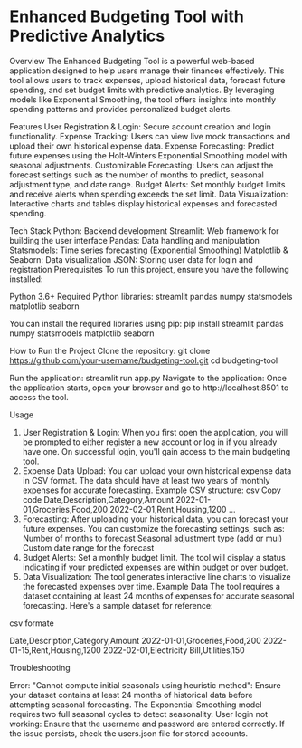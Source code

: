# Enhanced Budgeting Tool with Predictive Analytics
Overview
The Enhanced Budgeting Tool is a powerful web-based application designed to help users manage their finances effectively. This tool allows users to track expenses, upload historical data, forecast future spending, and set budget limits with predictive analytics. By leveraging models like Exponential Smoothing, the tool offers insights into monthly spending patterns and provides personalized budget alerts.

Features
User Registration & Login: Secure account creation and login functionality.
Expense Tracking: Users can view live mock transactions and upload their own historical expense data.
Expense Forecasting: Predict future expenses using the Holt-Winters Exponential Smoothing model with seasonal adjustments.
Customizable Forecasting: Users can adjust the forecast settings such as the number of months to predict, seasonal adjustment type, and date range.
Budget Alerts: Set monthly budget limits and receive alerts when spending exceeds the set limit.
Data Visualization: Interactive charts and tables display historical expenses and forecasted spending.

Tech Stack
Python: Backend development
Streamlit: Web framework for building the user interface
Pandas: Data handling and manipulation
Statsmodels: Time series forecasting (Exponential Smoothing)
Matplotlib & Seaborn: Data visualization
JSON: Storing user data for login and registration
Prerequisites
To run this project, ensure you have the following installed:

Python 3.6+
Required Python libraries:
streamlit
pandas
numpy
statsmodels
matplotlib
seaborn

You can install the required libraries using pip:
pip install streamlit pandas numpy statsmodels matplotlib seaborn

How to Run the Project
Clone the repository:
git clone https://github.com/your-username/budgeting-tool.git
cd budgeting-tool

Run the application:
streamlit run app.py
Navigate to the application: Once the application starts, open your browser and go to http://localhost:8501 to access the tool.

Usage
1. User Registration & Login:
When you first open the application, you will be prompted to either register a new account or log in if you already have one.
On successful login, you'll gain access to the main budgeting tool.
2. Expense Data Upload:
You can upload your own historical expense data in CSV format. The data should have at least two years of monthly expenses for accurate forecasting.
Example CSV structure:
csv
Copy code
Date,Description,Category,Amount
2022-01-01,Groceries,Food,200
2022-02-01,Rent,Housing,1200
...
3. Forecasting:
After uploading your historical data, you can forecast your future expenses.
You can customize the forecasting settings, such as:
Number of months to forecast
Seasonal adjustment type (add or mul)
Custom date range for the forecast
4. Budget Alerts:
Set a monthly budget limit.
The tool will display a status indicating if your predicted expenses are within budget or over budget.
5. Data Visualization:
The tool generates interactive line charts to visualize the forecasted expenses over time.
Example Data
The tool requires a dataset containing at least 24 months of expenses for accurate seasonal forecasting. Here's a sample dataset for reference:

csv formate

Date,Description,Category,Amount
2022-01-01,Groceries,Food,200
2022-01-15,Rent,Housing,1200
2022-02-01,Electricity Bill,Utilities,150

Troubleshooting

Error: "Cannot compute initial seasonals using heuristic method":
Ensure your dataset contains at least 24 months of historical data before attempting seasonal forecasting. The Exponential Smoothing model requires two full seasonal cycles to detect seasonality.
User login not working:
Ensure that the username and password are entered correctly. If the issue persists, check the users.json file for stored accounts.
